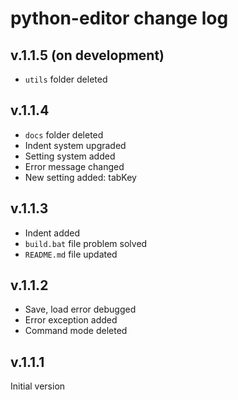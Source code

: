 # python-editor change log

## v.1.1.5 (on development)

- `utils` folder deleted

## v.1.1.4

- `docs` folder deleted
- Indent system upgraded
- Setting system added
- Error message changed
- New setting added: tabKey

## v.1.1.3

- Indent added
- `build.bat` file problem solved
- `README.md` file updated

## v.1.1.2

- Save, load error debugged
- Error exception added
- Command mode deleted

## v.1.1.1

Initial version